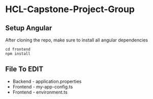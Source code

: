 # HCL-Capstone-Project-Group

## Setup Angular

After cloning the repo, make sure to install all angular dependencies

```
cd frontend
npm install
```

## File To EDIT

-   Backend - application.properties
-   Frontend - my-app-config.ts
-   Frontend - environment.ts
